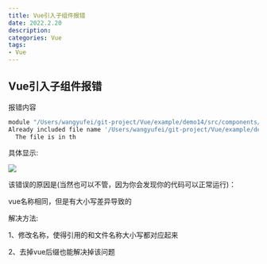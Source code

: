 ```yaml
---
title: Vue引入子组件报错
date: 2022.2.20
description: 
categories: Vue
tags:
- Vue
---
```


<link href="themes/prism.css" rel="stylesheet" />
<script src="prism.js" data-manual></script>

## Vue引入子组件报错

报错内容
```bash
module "/Users/wangyufei/git-project/Vue/example/demo14/src/components/child.vue"
Already included file name '/Users/wangyufei/git-project/Vue/example/demo14/src/components/child.vue' differs from file name '/Users/wangyufei/git-project/Vue/example/demo14/src/components/Child.vue' only in casing.
  The file is in th
```
具体显示:

![](https://s3.bmp.ovh/imgs/2022/02/b50ee4e1de288a70.jpg)

该错误的原因是(当然也可以不管，因为你会发现你的代码可以正常运行)：

vue名称相同，但是有大小写差异导致的

解决方法:

1、修改名称，使得引用的和文件名称大小写都对应起来

2、去掉vue后缀也能解决掉该问题
